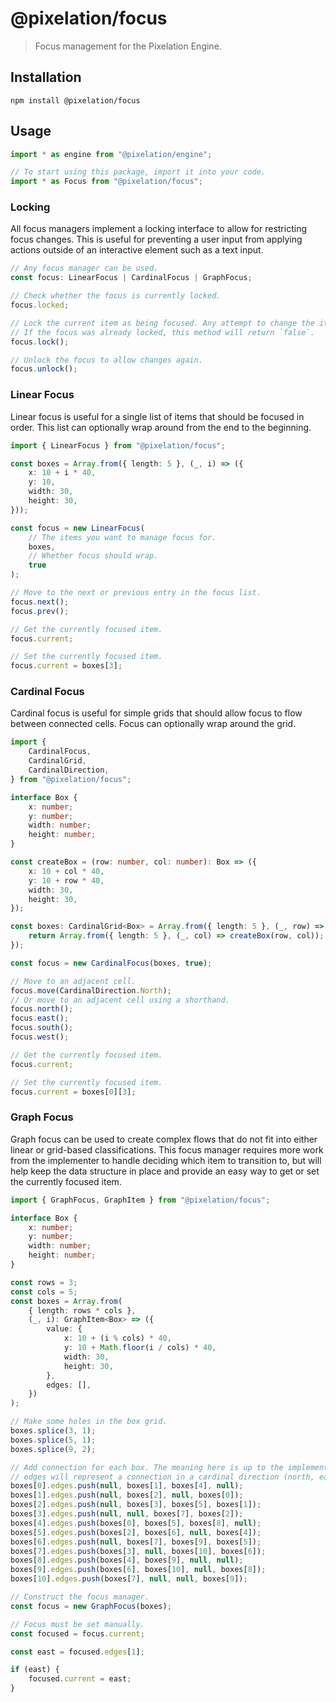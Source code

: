 # @pixelation/focus

> Focus management for the Pixelation Engine.

## Installation

```shell
npm install @pixelation/focus
```

## Usage

```ts
import * as engine from "@pixelation/engine";

// To start using this package, import it into your code.
import * as Focus from "@pixelation/focus";
```

### Locking

All focus managers implement a locking interface to allow for restricting focus changes. This is useful
for preventing a user input from applying actions outside of an interactive element such as a text input.

```ts
// Any focus manager can be used.
const focus: LinearFocus | CardinalFocus | GraphFocus;

// Check whether the focus is currently locked.
focus.locked;

// Lock the current item as being focused. Any attempt to change the item will fail.
// If the focus was already locked, this method will return `false`.
focus.lock();

// Unlock the focus to allow changes again.
focus.unlock();
```

### Linear Focus

Linear focus is useful for a single list of items that should be focused in order. This list can optionally wrap around from the end to the beginning.

```ts
import { LinearFocus } from "@pixelation/focus";

const boxes = Array.from({ length: 5 }, (_, i) => ({
    x: 10 + i * 40,
    y: 10,
    width: 30,
    height: 30,
}));

const focus = new LinearFocus(
    // The items you want to manage focus for.
    boxes,
    // Whether focus should wrap.
    true
);

// Move to the next or previous entry in the focus list.
focus.next();
focus.prev();

// Get the currently focused item.
focus.current;

// Set the currently focused item.
focus.current = boxes[3];
```

### Cardinal Focus

Cardinal focus is useful for simple grids that should allow focus to flow between connected cells. Focus can optionally wrap around the grid.

```ts
import {
    CardinalFocus,
    CardinalGrid,
    CardinalDirection,
} from "@pixelation/focus";

interface Box {
    x: number;
    y: number;
    width: number;
    height: number;
}

const createBox = (row: number, col: number): Box => ({
    x: 10 + col * 40,
    y: 10 + row * 40,
    width: 30,
    height: 30,
});

const boxes: CardinalGrid<Box> = Array.from({ length: 5 }, (_, row) => {
    return Array.from({ length: 5 }, (_, col) => createBox(row, col));
});

const focus = new CardinalFocus(boxes, true);

// Move to an adjacent cell.
focus.move(CardinalDirection.North);
// Or move to an adjacent cell using a shorthand.
focus.north();
focus.east();
focus.south();
focus.west();

// Get the currently focused item.
focus.current;

// Set the currently focused item.
focus.current = boxes[0][3];
```

### Graph Focus

Graph focus can be used to create complex flows that do not fit into either linear or grid-based classifications. This focus manager requires more work from the implementer to handle deciding which item to transition to, but will help keep the data structure in place and provide an easy way to get or set the currently focused item.

```ts
import { GraphFocus, GraphItem } from "@pixelation/focus";

interface Box {
    x: number;
    y: number;
    width: number;
    height: number;
}

const rows = 3;
const cols = 5;
const boxes = Array.from(
    { length: rows * cols },
    (_, i): GraphItem<Box> => ({
        value: {
            x: 10 + (i % cols) * 40,
            y: 10 + Math.floor(i / cols) * 40,
            width: 30,
            height: 30,
        },
        edges: [],
    })
);

// Make some holes in the box grid.
boxes.splice(3, 1);
boxes.splice(5, 1);
boxes.splice(9, 2);

// Add connection for each box. The meaning here is up to the implementer. In this example the
// edges will represent a connection in a cardinal direction (north, east, south, west).
boxes[0].edges.push(null, boxes[1], boxes[4], null);
boxes[1].edges.push(null, boxes[2], null, boxes[0]);
boxes[2].edges.push(null, boxes[3], boxes[5], boxes[1]);
boxes[3].edges.push(null, null, boxes[7], boxes[2]);
boxes[4].edges.push(boxes[0], boxes[5], boxes[8], null);
boxes[5].edges.push(boxes[2], boxes[6], null, boxes[4]);
boxes[6].edges.push(null, boxes[7], boxes[9], boxes[5]);
boxes[7].edges.push(boxes[3], null, boxes[10], boxes[6]);
boxes[8].edges.push(boxes[4], boxes[9], null, null);
boxes[9].edges.push(boxes[6], boxes[10], null, boxes[8]);
boxes[10].edges.push(boxes[7], null, null, boxes[9]);

// Construct the focus manager.
const focus = new GraphFocus(boxes);

// Focus must be set manually.
const focused = focus.current;

const east = focused.edges[1];

if (east) {
    focused.current = east;
}
```
